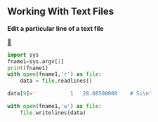 ## Working With Text Files

**Edit a particular line of a text file**


[:file_folder:](../../ms-res/editMass.py)
```python
import sys
fname1=sys.argv[1]
print(fname1)
with open(fname1,'r') as file:
    data = file.readlines()

data[9]='           1   28.08500000    # Si\n'

with open(fname1,'w') as file:
    file.writelines(data)
```

